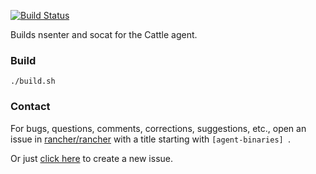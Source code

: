 [![Build Status](http://drone.rancher.io/api/badge/github.com/rancherio/agent-binaries/status.svg?branch=master)](http://drone.rancher.io/github.com/rancherio/agent-binaries)

Builds nsenter and socat for the Cattle agent.

### Build
`./build.sh`

### Contact
For bugs, questions, comments, corrections, suggestions, etc., open an issue in [rancher/rancher](//github.com/rancher/rancher/issues) with a title starting with `[agent-binaries] `.

Or just [click here](//github.com/rancher/rancher/issues/new?title=%5Bagent-binaries%5D%20) to create a new issue.
